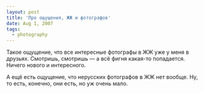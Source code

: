 ```yaml
---
layout: post
title: 'Про ощущения, ЖЖ и фотографов'
date: Aug 1, 2007
tags:
  - photography
---
```


Такое ощущение, что все интересные фотографы в ЖЖ уже у меня в друзьях. Смотришь, смотришь — а всё фигня какая-то попадается. Ничего нового и интересного.

А ещё есть ощущение, что нерусских фотографов в ЖЖ нет вообще. Ну, то есть, конечно, они есть, но уж очень мало.
